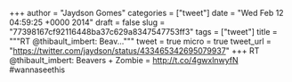 
+++
author = "Jaydson Gomes"
categories = ["tweet"]
date = "Wed Feb 12 04:59:25 +0000 2014"
draft = false
slug = "77398167cf92116448ba37c629a8347547753ff3"
tags = ["tweet"]
title = """RT @thibault_imbert: Beav..."""
tweet = true
micro = true
tweet_url = "https://twitter.com/jaydson/status/433465342695079937"
+++
RT @thibault_imbert: Beavers + Zombie = http://t.co/4gwxlnwyfN #wannaseethis
